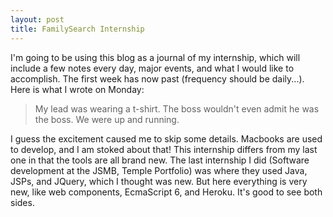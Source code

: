 ```yaml
---
layout: post
title: FamilySearch Internship
---
```

I'm going to be using this blog as a journal of my internship, which will include a few notes every day, major events, and what I would like to accomplish. The first week has now past (frequency should be daily...). Here is what I wrote on Monday:
> My lead was wearing a t-shirt. The boss wouldn't even admit he was the boss. We were up and running.

I guess the excitement caused me to skip some details. Macbooks are used to develop, and I am stoked about that! This internship differs from my last one in that the tools are all brand new. The last internship I did (Software development at the JSMB, Temple Portfolio) was where they used Java, JSPs, and JQuery, which I thought was new. But here everything is very new, like web components, EcmaScript 6, and Heroku. It's good to see both sides.
